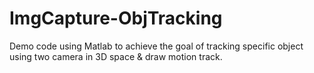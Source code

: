 # ImgCapture-ObjTracking
Demo code using Matlab to achieve the goal of tracking specific object using two camera in 3D space &amp; draw motion track.

